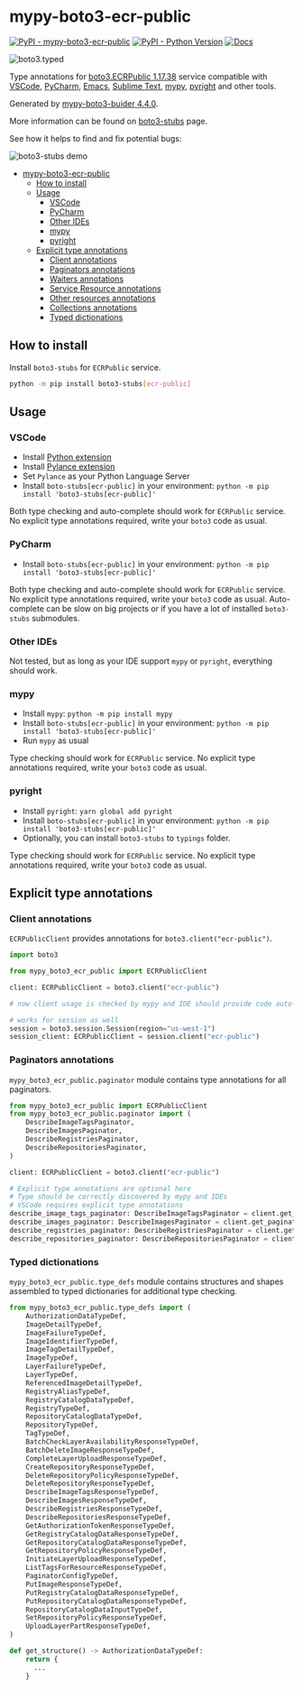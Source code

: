 # mypy-boto3-ecr-public

[![PyPI - mypy-boto3-ecr-public](https://img.shields.io/pypi/v/mypy-boto3-ecr-public.svg?color=blue)](https://pypi.org/project/mypy-boto3-ecr-public)
[![PyPI - Python Version](https://img.shields.io/pypi/pyversions/mypy-boto3-ecr-public.svg?color=blue)](https://pypi.org/project/mypy-boto3-ecr-public)
[![Docs](https://img.shields.io/readthedocs/mypy-boto3-builder.svg?color=blue)](https://mypy-boto3-builder.readthedocs.io/)

![boto3.typed](https://github.com/vemel/mypy_boto3_builder/raw/master/logo.png)

Type annotations for
[boto3.ECRPublic 1.17.38](https://boto3.amazonaws.com/v1/documentation/api/1.17.38/reference/services/ecr-public.html#ECRPublic) service
compatible with
[VSCode](https://code.visualstudio.com/),
[PyCharm](https://www.jetbrains.com/pycharm/),
[Emacs](https://www.gnu.org/software/emacs/),
[Sublime Text](https://www.sublimetext.com/),
[mypy](https://github.com/python/mypy),
[pyright](https://github.com/microsoft/pyright)
and other tools.

Generated by [mypy-boto3-buider 4.4.0](https://github.com/vemel/mypy_boto3_builder).

More information can be found on [boto3-stubs](https://pypi.org/project/boto3-stubs/) page.

See how it helps to find and fix potential bugs:

![boto3-stubs demo](https://github.com/vemel/mypy_boto3_builder/raw/master/demo.gif)

- [mypy-boto3-ecr-public](#mypy-boto3-ecr-public)
  - [How to install](#how-to-install)
  - [Usage](#usage)
    - [VSCode](#vscode)
    - [PyCharm](#pycharm)
    - [Other IDEs](#other-ides)
    - [mypy](#mypy)
    - [pyright](#pyright)
  - [Explicit type annotations](#explicit-type-annotations)
    - [Client annotations](#client-annotations)
    - [Paginators annotations](#paginators-annotations)
    - [Waiters annotations](#waiters-annotations)
    - [Service Resource annotations](#service-resource-annotations)
    - [Other resources annotations](#other-resources-annotations)
    - [Collections annotations](#collections-annotations)
    - [Typed dictionations](#typed-dictionations)

## How to install

Install `boto3-stubs` for `ECRPublic` service.

```bash
python -m pip install boto3-stubs[ecr-public]
```

## Usage

### VSCode

- Install [Python extension](https://marketplace.visualstudio.com/items?itemName=ms-python.python)
- Install [Pylance extension](https://marketplace.visualstudio.com/items?itemName=ms-python.vscode-pylance)
- Set `Pylance` as your Python Language Server
- Install `boto-stubs[ecr-public]` in your environment: `python -m pip install 'boto3-stubs[ecr-public]'`

Both type checking and auto-complete should work for `ECRPublic` service.
No explicit type annotations required, write your `boto3` code as usual.

### PyCharm

- Install `boto-stubs[ecr-public]` in your environment: `python -m pip install 'boto3-stubs[ecr-public]'`

Both type checking and auto-complete should work for `ECRPublic` service.
No explicit type annotations required, write your `boto3` code as usual.
Auto-complete can be slow on big projects or if you have a lot of installed `boto3-stubs` submodules.

### Other IDEs

Not tested, but as long as your IDE support `mypy` or `pyright`, everything should work.

### mypy

- Install `mypy`: `python -m pip install mypy`
- Install `boto-stubs[ecr-public]` in your environment: `python -m pip install 'boto3-stubs[ecr-public]'`
- Run `mypy` as usual

Type checking should work for `ECRPublic` service.
No explicit type annotations required, write your `boto3` code as usual.

### pyright

- Install `pyright`: `yarn global add pyright`
- Install `boto-stubs[ecr-public]` in your environment: `python -m pip install 'boto3-stubs[ecr-public]'`
- Optionally, you can install `boto3-stubs` to `typings` folder.

Type checking should work for `ECRPublic` service.
No explicit type annotations required, write your `boto3` code as usual.

## Explicit type annotations

### Client annotations

`ECRPublicClient` provides annotations for `boto3.client("ecr-public")`.

```python
import boto3

from mypy_boto3_ecr_public import ECRPublicClient

client: ECRPublicClient = boto3.client("ecr-public")

# now client usage is checked by mypy and IDE should provide code auto-complete

# works for session as well
session = boto3.session.Session(region="us-west-1")
session_client: ECRPublicClient = session.client("ecr-public")
```

### Paginators annotations

`mypy_boto3_ecr_public.paginator` module contains type annotations for all paginators.

```python
from mypy_boto3_ecr_public import ECRPublicClient
from mypy_boto3_ecr_public.paginator import (
    DescribeImageTagsPaginator,
    DescribeImagesPaginator,
    DescribeRegistriesPaginator,
    DescribeRepositoriesPaginator,
)

client: ECRPublicClient = boto3.client("ecr-public")

# Explicit type annotations are optional here
# Type should be correctly discovered by mypy and IDEs
# VSCode requires explicit type annotations
describe_image_tags_paginator: DescribeImageTagsPaginator = client.get_paginator("describe_image_tags")
describe_images_paginator: DescribeImagesPaginator = client.get_paginator("describe_images")
describe_registries_paginator: DescribeRegistriesPaginator = client.get_paginator("describe_registries")
describe_repositories_paginator: DescribeRepositoriesPaginator = client.get_paginator("describe_repositories")
```







### Typed dictionations

`mypy_boto3_ecr_public.type_defs` module contains structures and shapes assembled
to typed dictionaries for additional type checking.

```python
from mypy_boto3_ecr_public.type_defs import (
    AuthorizationDataTypeDef,
    ImageDetailTypeDef,
    ImageFailureTypeDef,
    ImageIdentifierTypeDef,
    ImageTagDetailTypeDef,
    ImageTypeDef,
    LayerFailureTypeDef,
    LayerTypeDef,
    ReferencedImageDetailTypeDef,
    RegistryAliasTypeDef,
    RegistryCatalogDataTypeDef,
    RegistryTypeDef,
    RepositoryCatalogDataTypeDef,
    RepositoryTypeDef,
    TagTypeDef,
    BatchCheckLayerAvailabilityResponseTypeDef,
    BatchDeleteImageResponseTypeDef,
    CompleteLayerUploadResponseTypeDef,
    CreateRepositoryResponseTypeDef,
    DeleteRepositoryPolicyResponseTypeDef,
    DeleteRepositoryResponseTypeDef,
    DescribeImageTagsResponseTypeDef,
    DescribeImagesResponseTypeDef,
    DescribeRegistriesResponseTypeDef,
    DescribeRepositoriesResponseTypeDef,
    GetAuthorizationTokenResponseTypeDef,
    GetRegistryCatalogDataResponseTypeDef,
    GetRepositoryCatalogDataResponseTypeDef,
    GetRepositoryPolicyResponseTypeDef,
    InitiateLayerUploadResponseTypeDef,
    ListTagsForResourceResponseTypeDef,
    PaginatorConfigTypeDef,
    PutImageResponseTypeDef,
    PutRegistryCatalogDataResponseTypeDef,
    PutRepositoryCatalogDataResponseTypeDef,
    RepositoryCatalogDataInputTypeDef,
    SetRepositoryPolicyResponseTypeDef,
    UploadLayerPartResponseTypeDef,
)

def get_structure() -> AuthorizationDataTypeDef:
    return {
      ...
    }
```
